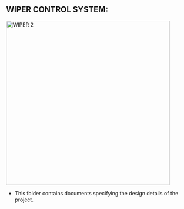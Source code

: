 <H2>WIPER CONTROL SYSTEM:</H2>

<img width="445" alt="WIPER 2" src="https://user-images.githubusercontent.com/101571637/168222244-51c86c6f-6920-464a-9e2e-4c1bfb605bb4.PNG">



* This folder contains documents specifying the design details of the project.


